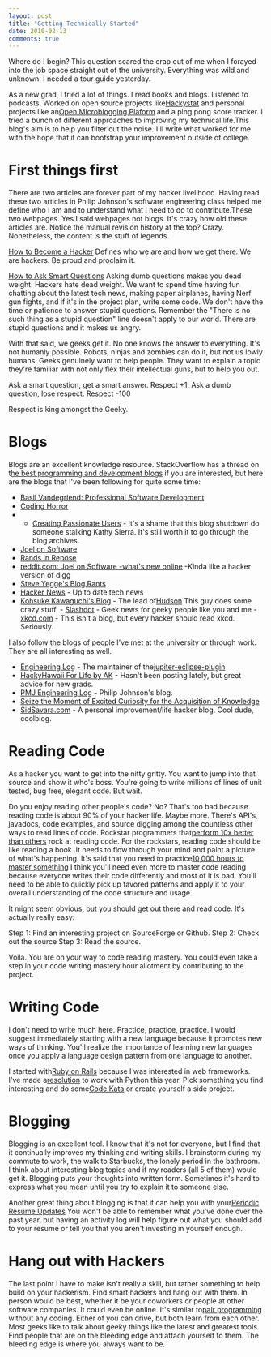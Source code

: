 ```yaml
---
layout: post
title: "Getting Technically Started"
date: 2010-02-13
comments: true
---
```



Where do I begin? This question scared the crap out of me when I forayed into the job space straight out of the university. Everything was wild and unknown. I needed a tour guide yesterday. 

As a new grad, I tried a lot of things. I read books and blogs. Listened to podcasts. Worked on open source projects like[Hackystat][1] and personal projects like an[Open Microblogging Plaform][2] and a ping pong score tracker. I tried a bunch of different approaches to improving my technical life.This blog's aim is to help you filter out the noise. I'll write what worked for me with the hope that it can bootstrap your improvement outside of college.

# First things first

There are two articles are forever part of my hacker livelihood. Having read these two articles in Philip Johnson's software engineering class helped me define who I am and to understand what I need to do to contribute.These two webpages. Yes I said webpages not blogs. It's crazy how old these articles are. Notice the manual revision history at the top? Crazy. Nonetheless, the content is the stuff of legends.

[How to Become a Hacker][3] Defines who we are and how we get there. We are hackers. Be proud and proclaim it.

[How to Ask Smart Questions][4] Asking dumb questions makes you dead weight. Hackers hate dead weight. We want to spend time having fun chatting about the latest tech news, making paper airplanes, having Nerf gun fights, and if it's in the project plan, write some code. We don't have the time or patience to answer stupid questions. Remember the "There is no such thing as a stupid question" line doesn't apply to our world. There are stupid questions and it makes us angry.

With that said, we geeks get it. No one knows the answer to everything. It's not humanly possible. Robots, ninjas and zombies can do it, but not us lowly humans. Geeks genuinely want to help people. They want to explain a topic they're familiar with not only flex their intellectual guns, but to help you out.

Ask a smart question, get a smart answer. Respect +1.
Ask a dumb question, lose respect. Respect -100

Respect is king amongst the Geeky.

# Blogs

Blogs are an excellent knowledge resource. StackOverflow has a thread on t[he best programming and development blogs][5] if you are interested, but here are the blogs that I've been following for quite some time:

- [Basil Vandegriend: Professional Software Development][6]  
- [Coding Horror][7]  
- - [Creating Passionate Users][8] - It's a shame that this blog shutdown do someone stalking Kathy Sierra. It's still worth it to go through the blog archives. 
- [Joel on Software][9]  
- [Rands In Repose][10]  
- [reddit.com: Joel on Software -what's new online][11]  -Kinda like a hacker version of digg 
- [Steve Yegge's Blog Rants][12]  
- [Hacker News][13] - Up to date tech news 
- [Kohsuke Kawaguchi's Blog][14] - The lead of[Hudson][15] This guy does some crazy stuff. - [Slashdot][16] - Geek news for geeky people like you and me - [xkcd.com][17] - This isn't a blog, but every hacker should read xkcd. Seriously.
                                                                                                                                                                                                          
I also follow the blogs of people I've met at the university or through work. They are all interesting as well. 
- [Engineering Log][18] - The maintainer of the[jupiter-eclipse-plugin][19]  
- [HackyHawaii For Life by AK][20] - Hasn't been posting lately, but great advice for new grads. 
- [PMJ Engineering Log][21] - Philip Johnson's blog. 
- [Seize the Moment of Excited Curiosity for the Acquisition of Knowledge][22]  
- [SidSavara.com][23] - A personal improvement/life hacker blog. Cool dude, coolblog.
                            
                           
# Reading Code

As a hacker you want to get into the nitty gritty. You want to jump into that source and show it who's boss. You're going to write millions of lines of unit tested, bug free, elegant code. But wait.

Do you enjoy reading other people's code? No? That's too bad because reading code is about 90% of your hacker life. Maybe more. There's API's, javadocs, code examples, and source digging among the countless other ways to read lines of code. Rockstar programmers that[perform 10x better than others][24] rock at reading code. For the rockstars, reading code should be like reading a book. It needs to flow through your mind and paint a picture of what's happening. It's said that you need to practice[10,000 hours to master something][25] I think you'll need even more to master code reading because everyone writes their code differently and most of it is bad. You'll need to be able to quickly pick up favored patterns and apply it to your overall understanding of the code structure and usage.

It might seem obvious, but you should get out there and read code. It's actually really easy:

Step 1: Find an interesting project on SourceForge or Github. 
Step 2: Check out the source
Step 3: Read the source.

Voila. You are on your way to code reading mastery. You could even take a step in your code writing mastery hour allotment by contributing to the project.

# Writing Code

I don't need to write much here. Practice, practice, practice. I would suggest immediately starting with a new language because it promotes new ways of thinking. You'll realize the importance of learning new languages once you apply a language design pattern from one language to another.

I started with[Ruby on Rails][26] because I was interested in web frameworks. I've made a[resolution][27] to work with Python this year. Pick something you find interesting and do some[Code Kata][28] or create yourself a side project. 

# Blogging

Blogging is an excellent tool. I know that it's not for everyone, but I find that it continually improves my thinking and writing skills. I brainstorm during my commute to work, the walk to Starbucks, the lonely period in the bathroom. I think about interesting blog topics and if my readers (all 5 of them) would get it. Blogging puts your thoughts into written form. Sometimes it's hard to express what you mean until you try to explain it to someone else.

Another great thing about blogging is that it can help you with your[Periodic Resume Updates][29] You won't be able to remember what you've done over the past year, but having an activity log will help figure out what you should add to your resume or tell you that you aren't investing in yourself enough. 

# Hang out with Hackers

The last point I have to make isn't really a skill, but rather something to help build on your hackerism. Find smart hackers and hang out with them. In person would be best, whether it be your coworkers or people at other software companies. It could even be online. It's similar to[pair programming][30] without any coding. Either of you can drive, but both learn from each other. Most geeks like to talk about geeky things like the latest and greatest tools. Find people that are on the bleeding edge and attach yourself to them. The bleeding edge is where you always want to be.



  [1]: http://code.google.com/p/hackystat/
  [2]: http://github.com/jianshi/openmbp
  [3]: http://catb.org/~esr/faqs/hacker-howto.html
  [4]: http://catb.org/~esr/faqs/smart-questions.html
  [5]: http://stackoverflow.com/questions/78955/what-are-the-best-programming-and-development-related-blogs
  [6]: http://www.basilv.com/psd
  [7]: http://www.codinghorror.com/blog/
  [8]: http://headrush.typepad.com/creating_passionate_users/
  [9]: http://www.joelonsoftware.com/
  [10]: http://www.randsinrepose.com/
  [11]: http://www.reddit.com/r/joel/
  [12]: http://steve-yegge.blogspot.com/
  [13]: http://www.google.com/reader/view/#
  [14]: http://www.java.net/blog/kohsuke
  [15]: https://hudson.dev.java.net/
  [16]: http://www.google.com/reader/view/#
  [17]: http://xkcd.com/
  [18]: http://johnson-engineering-log.blogspot.com/
  [19]: http://code.google.com/p/jupiter-eclipse-plugin/
  [20]: http://kagawaa.blogspot.com/
  [21]: http://philipmjohnson.blogspot.com/
  [22]: http://excitedcuriosity.wordpress.com/
  [23]: http://sidsavara.com/
  [24]: http://forums.construx.com/blogs/stevemcc/archive/2008/03/27/productivity-variations-among-software-developers-and-teams-the-origin-of-quot-10x-quot.aspx
  [25]: http://jameswharris.wordpress.com/2008/11/30/10000-hours-to-greatness/
  [26]: http://rubyonrails.org/
  [27]: http://austenito.blogspot.com/2010/01/2010-things-to-get-done.html
  [28]: http://codekata.pragprog.com/
  [29]: http://austenito.blogspot.com/2008/10/periodic-resume-updates.html
  [30]: http://en.wikipedia.org/wiki/Pair_programming
